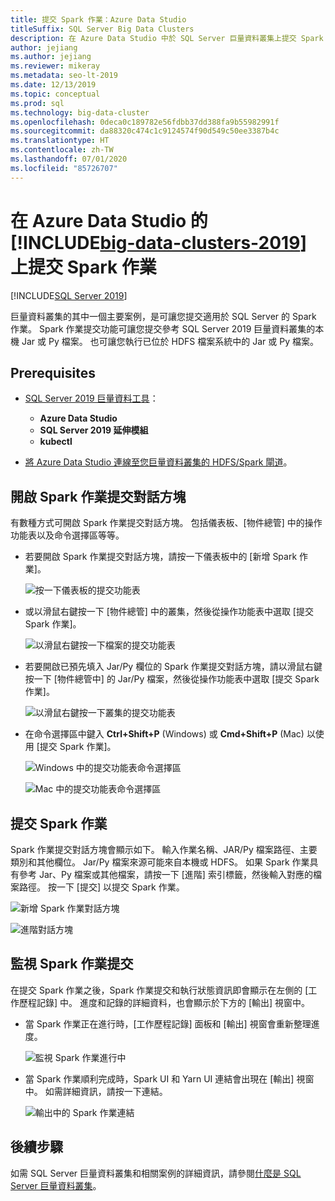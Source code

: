 ```yaml
---
title: 提交 Spark 作業：Azure Data Studio
titleSuffix: SQL Server Big Data Clusters
description: 在 Azure Data Studio 中於 SQL Server 巨量資料叢集上提交 Spark 作業。
author: jejiang
ms.author: jejiang
ms.reviewer: mikeray
ms.metadata: seo-lt-2019
ms.date: 12/13/2019
ms.topic: conceptual
ms.prod: sql
ms.technology: big-data-cluster
ms.openlocfilehash: 0deca0c189782e56fdbb37dd388fa9b55982991f
ms.sourcegitcommit: da88320c474c1c9124574f90d549c50ee3387b4c
ms.translationtype: HT
ms.contentlocale: zh-TW
ms.lasthandoff: 07/01/2020
ms.locfileid: "85726707"
---
```

# <a name="submit-spark-jobs-on-big-data-clusters-2019-in-azure-data-studio"></a>在 Azure Data Studio 的 [!INCLUDE[big-data-clusters-2019](../includes/ssbigdataclusters-ss-nover.md)] 上提交 Spark 作業

[!INCLUDE[SQL Server 2019](../includes/applies-to-version/sqlserver2019.md)]

巨量資料叢集的其中一個主要案例，是可讓您提交適用於 SQL Server 的 Spark 作業。 Spark 作業提交功能可讓您提交參考 SQL Server 2019 巨量資料叢集的本機 Jar 或 Py 檔案。 也可讓您執行已位於 HDFS 檔案系統中的 Jar 或 Py 檔案。 

## <a name="prerequisites"></a>Prerequisites

- [SQL Server 2019 巨量資料工具](deploy-big-data-tools.md)：
   - **Azure Data Studio**
   - **SQL Server 2019 延伸模組**
   - **kubectl**

- [將 Azure Data Studio 連線至您巨量資料叢集的 HDFS/Spark 閘道](connect-to-big-data-cluster.md)。

## <a name="open-spark-job-submission-dialog"></a>開啟 Spark 作業提交對話方塊

有數種方式可開啟 Spark 作業提交對話方塊。 包括儀表板、[物件總管] 中的操作功能表以及命令選擇區等等。

- 若要開啟 Spark 作業提交對話方塊，請按一下儀表板中的 [新增 Spark 作業]。

    ![按一下儀表板的提交功能表](./media/submit-spark-job/new-spark-job.png)

- 或以滑鼠右鍵按一下 [物件總管] 中的叢集，然後從操作功能表中選取 [提交 Spark 作業]。

    ![以滑鼠右鍵按一下檔案的提交功能表](./media/submit-spark-job/submit-spark-job-1.png)


- 若要開啟已預先填入 Jar/Py 欄位的 Spark 作業提交對話方塊，請以滑鼠右鍵按一下 [物件總管中] 的 Jar/Py 檔案，然後從操作功能表中選取 [提交 Spark 作業]。  

    ![以滑鼠右鍵按一下叢集的提交功能表](./media/submit-spark-job/submit-spark-job.png)

- 在命令選擇區中鍵入 **Ctrl+Shift+P** (Windows) 或 **Cmd+Shift+P** (Mac) 以使用 [提交 Spark 作業]。

    ![Windows 中的提交功能表命令選擇區](./media/submit-spark-job/submit-spark-job-3.png)

    ![Mac 中的提交功能表命令選擇區](./media/submit-spark-job/submit-spark-job-4.png)
  
 
## <a name="submit-spark-job"></a>提交 Spark 作業 

Spark 作業提交對話方塊會顯示如下。 輸入作業名稱、JAR/Py 檔案路徑、主要類別和其他欄位。 Jar/Py 檔案來源可能來自本機或 HDFS。 如果 Spark 作業具有參考 Jar、Py 檔案或其他檔案，請按一下 [進階] 索引標籤，然後輸入對應的檔案路徑。 按一下 [提交] 以提交 Spark 作業。

![新增 Spark 作業對話方塊](./media/submit-spark-job/submit-spark-job-section.png)

![進階對話方塊](./media/submit-spark-job/submit-spark-job-section-1.png)

## <a name="monitor-spark-job-submission"></a>監視 Spark 作業提交

在提交 Spark 作業之後，Spark 作業提交和執行狀態資訊即會顯示在左側的 [工作歷程記錄] 中。 進度和記錄的詳細資料，也會顯示於下方的 [輸出] 視窗中。

- 當 Spark 作業正在進行時，[工作歷程記錄] 面板和 [輸出] 視窗會重新整理進度。

    ![監視 Spark 作業進行中](./media/submit-spark-job/monitor-spark-job-submission.png)

- 當 Spark 作業順利完成時，Spark UI 和 Yarn UI 連結會出現在 [輸出] 視窗中。 如需詳細資訊，請按一下連結。

    ![輸出中的 Spark 作業連結](./media/submit-spark-job/monitor-spark-job-submission-2.png)

## <a name="next-steps"></a>後續步驟

如需 SQL Server 巨量資料叢集和相關案例的詳細資訊，請參閱[什麼是 SQL Server 巨量資料叢集](big-data-cluster-overview.md)。
